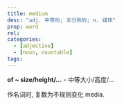 ```yaml
---
title: medium
desc: "adj. 中等的; 五分熟的; n. 媒体"
prop: word
rel:
categories:
  - [adjective]
  - [noun, countable]
tags:
---
```


**of ~ size/height/...** - 中等大小/高度/...

作名词时, 复数为不规则变化 media.